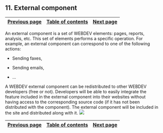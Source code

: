 
## 11. External component
			

| [Previous page](../Concepts_WB/1410087449.md) | [Table of contents](../Concepts_WB/1410087102.md) | [Next page](../Concepts_WB/1410087451.md) |
| --- | --- | --- |



<a name="NOTE1"></a>
<a name="NOTE1_1"></a>
An external component is a set of WEBDEV elements: pages, reports, analysis, etc. This set of elements performs a specific operation. For example, an external component can correspond to one of the following actions:

- Sending faxes,

- Sending emails,

- ...




A WEBDEV external component can be redistributed to other WEBDEV developers (free or not). Developers will be able to easily integrate the feature included in the external component into their websites without having access to the corresponding source code (if it has not been distributed with the component). The external component will be included in the site and distributed along with it.
![](https://doc.pcsoft.fr/en-US/images/image.awp?langid=3&name=P3-Composant%20Externe.gif)


| [Previous page](../Concepts_WB/1410087449.md) | [Table of contents](../Concepts_WB/1410087102.md) | [Next page](../Concepts_WB/1410087451.md) |
| --- | --- | --- |




